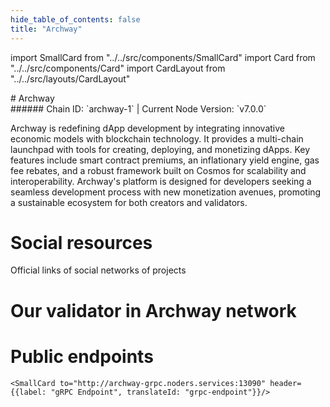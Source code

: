 ```yaml
---
hide_table_of_contents: false
title: "Archway"
---
```


import SmallCard from "../../src/components/SmallCard"
import Card from "../../src/components/Card"
import CardLayout from "../../src/layouts/CardLayout"

<div class="h1-with-icon icon-archway">
# Archway
</div>
###### Chain ID: `archway-1` | Current Node Version: `v7.0.0`


Archway is redefining dApp development by integrating innovative economic models with blockchain technology. It provides a multi-chain launchpad with tools for creating, deploying, and monetizing dApps. Key features include smart contract premiums, an inflationary yield engine, gas fee rebates, and a robust framework built on Cosmos for scalability and interoperability. Archway's platform is designed for developers seeking a seamless development process with new monetization avenues, promoting a sustainable ecosystem for both creators and validators.

# Social resources
Official links of social networks of projects

<CardLayout autoFitEnabled={false}>
    <SmallCard to="https://archway.io/" header={{label: "Website", translateId: "social-telegram"}} iconPath="img/website-icon.svg"/>
    <SmallCard to="https://github.com/archway-network" header={{label: "GitHub", translateId: "social-telegram"}} iconPath="img/github-icon.svg"/>
    <SmallCard to="https://discord.gg/5FVvx3WGfa" header={{label: "Discord", translateId: "social-telegram"}} iconPath="img/discord-icon.svg"/>
    <SmallCard to="https://twitter.com/archwayhq" header={{label: "X", translateId: "social-telegram"}} iconPath="img/x-icon.svg"/>
    <SmallCard to="https://t.me/archway_hq" header={{label: "Telegram", translateId: "social-telegram"}} iconPath="img/telegram-icon.svg"/>
</CardLayout>

# Our validator in Archway network

<CardLayout autoFitEnabled={true}>
    <Card
        to="https://archway.explorers.guru/validator/archwayvaloper173zlk665f6f4hl8rnmelhql9qkttc2e79z5xn6"
        header={{
            label: "[NODERS]TEAM",
            translateId: "development-setup",
        }}
        body={{
            label: "Trusted blockchain validator",
        }}
        iconPath="img/kotlin-icon.svg"
    />
</CardLayout>

# Public endpoints 

<CardLayout autoFitEnabled={true}>
    <SmallCard to="https://archway-rpc.noders.services" header={{label: "RPC Endpoint", translateId: "rpc-endpoint"}}/>
    <SmallCard to="https://archway-api.noders.services" header={{label: "API Endpoint", translateId: "api-endpoint"}}/>
    
    <SmallCard to="http://archway-grpc.noders.services:13090" header={{label: "gRPC Endpoint", translateId: "grpc-endpoint"}}/>
</CardLayout>


